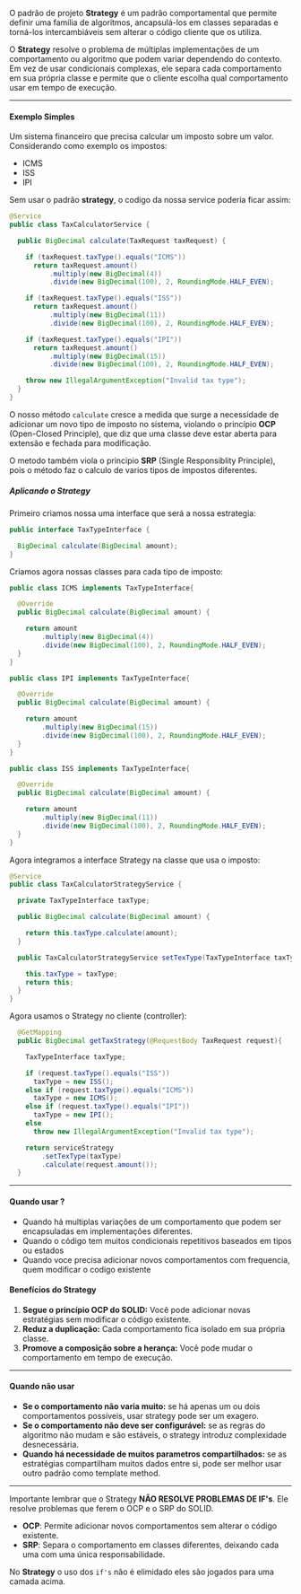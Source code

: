 O padrão de projeto **Strategy** é um padrão comportamental que permite definir uma família de algoritmos, ancapsulá-los em classes separadas e torná-los intercambiáveis sem alterar o código cliente que os utiliza.

O **Strategy** resolve o problema de múltiplas implementações de um comportamento ou algoritmo que podem variar dependendo do contexto. Em vez de usar condicionais complexas, ele separa cada comportamento em sua própria classe e permite que o cliente escolha qual comportamento usar em tempo de execução.

---

#### Exemplo Simples

Um sistema financeiro que precisa calcular um imposto sobre um valor. Considerando como exemplo os impostos: 

* ICMS
* ISS
* IPI

Sem usar o padrão **strategy**, o codigo da nossa service poderia ficar assim: 

```java
@Service
public class TaxCalculatorService {

  public BigDecimal calculate(TaxRequest taxRequest) {

    if (taxRequest.taxType().equals("ICMS"))
      return taxRequest.amount()
          .multiply(new BigDecimal(4))
          .divide(new BigDecimal(100), 2, RoundingMode.HALF_EVEN);

    if (taxRequest.taxType().equals("ISS"))
      return taxRequest.amount()
          .multiply(new BigDecimal(11))
          .divide(new BigDecimal(100), 2, RoundingMode.HALF_EVEN);

    if (taxRequest.taxType().equals("IPI"))
      return taxRequest.amount()
          .multiply(new BigDecimal(15))
          .divide(new BigDecimal(100), 2, RoundingMode.HALF_EVEN);

    throw new IllegalArgumentException("Invalid tax type");
  }
}
```

O nosso método `calculate` cresce a medida que surge a necessidade de adicionar um novo tipo de imposto no sistema, violando o princípio **OCP** (Open-Closed Principle), que diz que uma classe deve estar aberta para extensão e fechada para modificação.

O metodo também viola o principio **SRP** (Single Responsiblity Principle), pois o método faz o calculo de varios tipos de impostos diferentes.



##### Aplicando o Strategy

Primeiro criamos nossa uma interface que será a nossa estrategia: 

```java
public interface TaxTypeInterface {

  BigDecimal calculate(BigDecimal amount);
}
```

Criamos agora nossas classes para cada tipo de imposto: 

```java
public class ICMS implements TaxTypeInterface{

  @Override
  public BigDecimal calculate(BigDecimal amount) {

    return amount
        .multiply(new BigDecimal(4))
        .divide(new BigDecimal(100), 2, RoundingMode.HALF_EVEN);
  }
}
```

```java
public class IPI implements TaxTypeInterface{

  @Override
  public BigDecimal calculate(BigDecimal amount) {

    return amount
        .multiply(new BigDecimal(15))
        .divide(new BigDecimal(100), 2, RoundingMode.HALF_EVEN);
  }
}
```

```java
public class ISS implements TaxTypeInterface{

  @Override
  public BigDecimal calculate(BigDecimal amount) {

    return amount
        .multiply(new BigDecimal(11))
        .divide(new BigDecimal(100), 2, RoundingMode.HALF_EVEN);
  }
}
```

Agora integramos a interface Strategy na classe que usa o imposto: 

```java
@Service
public class TaxCalculatorStrategyService {

  private TaxTypeInterface taxType;

  public BigDecimal calculate(BigDecimal amount) {

    return this.taxType.calculate(amount);
  }

  public TaxCalculatorStrategyService setTexType(TaxTypeInterface taxType) {

    this.taxType = taxType;
    return this;
  }
}
```

Agora usamos o Strategy no cliente (controller):

```java
  @GetMapping
  public BigDecimal getTaxStrategy(@RequestBody TaxRequest request){

    TaxTypeInterface taxType;

    if (request.taxType().equals("ISS"))
      taxType = new ISS();
    else if (request.taxType().equals("ICMS"))
      taxType = new ICMS();
    else if (request.taxType().equals("IPI"))
      taxType = new IPI();
    else
      throw new IllegalArgumentException("Invalid tax type");

    return serviceStrategy
        .setTexType(taxType)
        .calculate(request.amount());
  }
```

---

#### Quando usar ?

* Quando há multiplas variações de um comportamento que podem ser encapsuladas em implementações diferentes. 
* Quando o código tem muitos condicionais repetitivos baseados em tipos ou estados
* Quando voce precisa adicionar novos comportamentos com frequencia, quem modificar o codigo existente

#### Benefícios do Strategy

1. **Segue o princípio OCP do SOLID:** Você pode adicionar novas estratégias sem modificar o código existente.
2. **Reduz a duplicação:** Cada comportamento fica isolado em sua própria classe.
3. **Promove a composição sobre a herança:** Você pode mudar o comportamento em tempo de execução.

---

#### Quando não usar

* **Se o comportamento não varia muito:** se há apenas um ou dois comportamentos possíveis, usar strategy pode ser um exagero.
* **Se o comportamento não deve ser configurável:** se as regras do algoritmo não mudam e são estáveis, o strategy introduz complexidade desnecessária.
* **Quando há necessidade de muitos parametros compartilhados:** se as estratégias compartilham muitos dados entre si, pode ser melhor usar outro padrão como template method.

---

Importante lembrar que o Strategy **NÃO RESOLVE PROBLEMAS DE IF's**. Ele resolve problemas que ferem o OCP e o SRP do SOLID.

* **OCP**: Permite adicionar novos comportamentos sem alterar o código existente.
* **SRP**: Separa o comportamento em classes diferentes, deixando cada uma com uma única responsabilidade.

No **Strategy** o uso dos `if's` não é elimidado eles são jogados para uma camada acima.